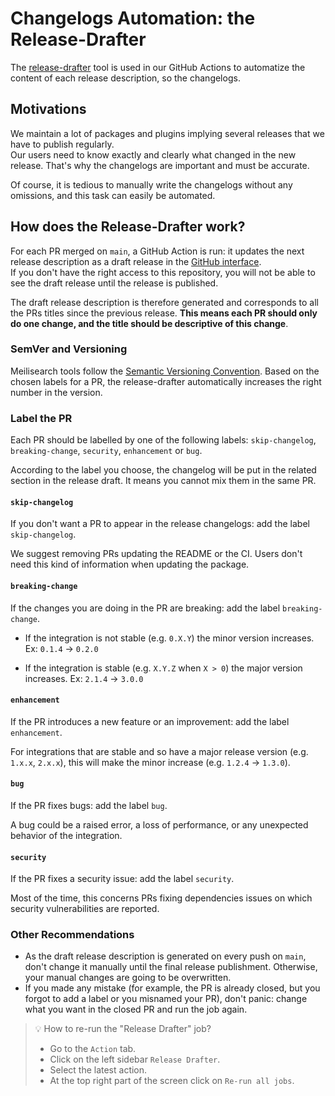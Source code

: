 # Changelogs Automation: the Release-Drafter

The [release-drafter](https://github.com/release-drafter/release-drafter/) tool is used in our GitHub Actions to automatize the content of each release description, so the changelogs.

## Motivations

We maintain a lot of packages and plugins implying several releases that we have to publish regularly.<br>
Our users need to know exactly and clearly what changed in the new release. That's why the changelogs are important and must be accurate.

Of course, it is tedious to manually write the changelogs without any omissions, and this task can easily be automated.

## How does the Release-Drafter work?

For each PR merged on `main`, a GitHub Action is run: it updates the next release description as a draft release in the [GitHub interface](https://github.com/meilisearch/meilisearch-ruby/releases).<br>
If you don't have the right access to this repository, you will not be able to see the draft release until the release is published.

The draft release description is therefore generated and corresponds to all the PRs titles since the previous release. **This means each PR should only do one change, and the title should be descriptive of this change**.

### SemVer and Versioning

Meilisearch tools follow the [Semantic Versioning Convention](https://semver.org/). Based on the chosen labels for a PR, the release-drafter automatically increases the right number in the version.

### Label the PR

Each PR should be labelled by one of the following labels: `skip-changelog`, `breaking-change`, `security`, `enhancement` or `bug`.

According to the label you choose, the changelog will be put in the related section in the release draft. It means you cannot mix them in the same PR.

#### `skip-changelog`

If you don't want a PR to appear in the release changelogs: add the label `skip-changelog`.

We suggest removing PRs updating the README or the CI. Users don't need this kind of information when updating the package.

#### `breaking-change`

If the changes you are doing in the PR are breaking: add the label `breaking-change`.

- If the integration is not stable (e.g. `0.X.Y`) the minor version increases.
Ex: `0.1.4` -> `0.2.0`

- If the integration is stable (e.g. `X.Y.Z` when `X > 0`) the major version increases.
Ex: `2.1.4` -> `3.0.0`

#### `enhancement`

If the PR introduces a new feature or an improvement: add the label `enhancement`.

For integrations that are stable and so have a major release version (e.g. `1.x.x`, `2.x.x`), this will make the minor increase (e.g. `1.2.4` -> `1.3.0`).

#### `bug`

If the PR fixes bugs: add the label `bug`.

A bug could be a raised error, a loss of performance, or any unexpected behavior of the integration.

#### `security`

If the PR fixes a security issue: add the label `security`.

Most of the time, this concerns PRs fixing dependencies issues on which security vulnerabilities are reported.

### Other Recommendations

- As the draft release description is generated on every push on `main`, don't change it manually until the final release publishment. Otherwise, your manual changes are going to be overwritten.
- If you made any mistake (for example, the PR is already closed, but you forgot to add a label or you misnamed your PR), don't panic: change what you want in the closed PR and run the job again.

> 💡 How to re-run the "Release Drafter" job?
> - Go to the `Action` tab.
> - Click on the left sidebar `Release Drafter`.
> - Select the latest action.
> - At the top right part of the screen click on `Re-run all jobs`.

